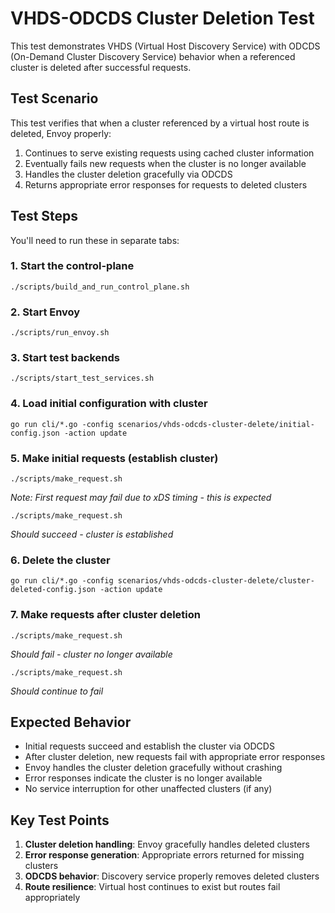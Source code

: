 # VHDS-ODCDS Cluster Deletion Test

This test demonstrates VHDS (Virtual Host Discovery Service) with ODCDS (On-Demand Cluster Discovery Service) behavior when a referenced cluster is deleted after successful requests.

## Test Scenario

This test verifies that when a cluster referenced by a virtual host route is deleted, Envoy properly:
1. Continues to serve existing requests using cached cluster information
2. Eventually fails new requests when the cluster is no longer available
3. Handles the cluster deletion gracefully via ODCDS
4. Returns appropriate error responses for requests to deleted clusters

## Test Steps

You'll need to run these in separate tabs:

### 1. Start the control-plane
```
./scripts/build_and_run_control_plane.sh
```

### 2. Start Envoy
```
./scripts/run_envoy.sh
```

### 3. Start test backends
```
./scripts/start_test_services.sh
```

### 4. Load initial configuration with cluster
```
go run cli/*.go -config scenarios/vhds-odcds-cluster-delete/initial-config.json -action update
```

### 5. Make initial requests (establish cluster)
```
./scripts/make_request.sh
```
*Note: First request may fail due to xDS timing - this is expected*

```
./scripts/make_request.sh
```
*Should succeed - cluster is established*

### 6. Delete the cluster
```
go run cli/*.go -config scenarios/vhds-odcds-cluster-delete/cluster-deleted-config.json -action update
```

### 7. Make requests after cluster deletion
```
./scripts/make_request.sh
```
*Should fail - cluster no longer available*

```
./scripts/make_request.sh
```
*Should continue to fail*

## Expected Behavior

- Initial requests succeed and establish the cluster via ODCDS
- After cluster deletion, new requests fail with appropriate error responses
- Envoy handles the cluster deletion gracefully without crashing
- Error responses indicate the cluster is no longer available
- No service interruption for other unaffected clusters (if any)

## Key Test Points

1. **Cluster deletion handling**: Envoy gracefully handles deleted clusters
2. **Error response generation**: Appropriate errors returned for missing clusters
3. **ODCDS behavior**: Discovery service properly removes deleted clusters
4. **Route resilience**: Virtual host continues to exist but routes fail appropriately